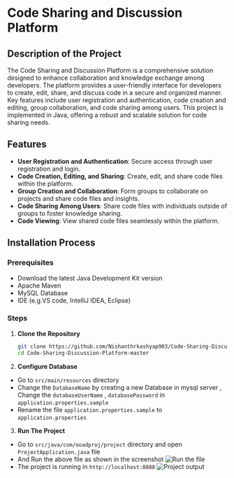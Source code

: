 # Code Sharing and Discussion Platform

## Description of the Project
The Code Sharing and Discussion Platform is a comprehensive solution designed to enhance collaboration and knowledge exchange among developers. The platform provides a user-friendly interface for developers to create, edit, share, and discuss code in a secure and organized manner. Key features include user registration and authentication, code creation and editing, group collaboration, and code sharing among users. This project is implemented in Java, offering a robust and scalable solution for code sharing needs.

## Features
- **User Registration and Authentication**: Secure access through user registration and login.
- **Code Creation, Editing, and Sharing**: Create, edit, and share code files within the platform.
- **Group Creation and Collaboration**: Form groups to collaborate on projects and share code files and insights.
- **Code Sharing Among Users**: Share code files with individuals outside of groups to foster knowledge sharing.
- **Code Viewing**: View shared code files seamlessly within the platform.

## Installation Process
### Prerequisites
- Download the latest Java Development Kit version 
- Apache Maven
- MySQL Database
- IDE (e.g.VS code, IntelliJ IDEA, Eclipse)

### Steps
1. **Clone the Repository**
   ```bash
   git clone https://github.com/Nishanthrkashyap903/Code-Sharing-Discussion-Platform.git
   cd Code-Sharing-Discussion-Platform-master

2. **Configure Database**
- Go to `src/main/resources` directory 
- Change the `DatabaseName` by creating a new Database in mysql server , Change the `databaseUserName`  , `databasePassword`  in `application.properties.sample` 
- Rename the file `application.properties.sample` to `application.properties`  

3. **Run The Project**
- Go to `src/java/com/ooadproj/project` directory and open `ProjectApplication.java` file
- And Run the above file as shown in the screenshot 
![Run the file](images/ProjectInit.png)
- The project is running in `http://localhost:8080`
![Project output](images/Output.png)
